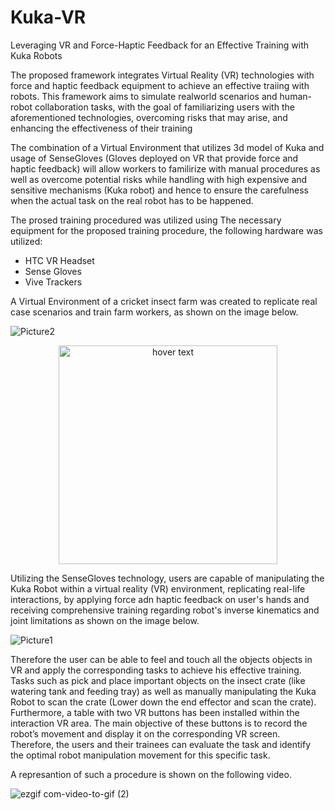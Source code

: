 # Kuka-VR
Leveraging VR and Force-Haptic Feedback for an Effective Training with Kuka Robots

The proposed framework integrates Virtual Reality (VR) technologies with force and haptic feedback equipment to achieve an effective traiing with robots. This framework aims to simulate realworld scenarios and human-robot collaboration tasks, with the goal of familiarizing users with the aforementioned technologies, overcoming risks that may arise, and enhancing the effectiveness of their training

The combination of a Virtual Environment that utilizes 3d model of Kuka and usage of SenseGloves (Gloves deployed on VR that provide force and haptic feedback) will allow workers to familirize with manual procedures as well as overcome potential risks while handling with high expensive and sensitive mechanisms (Kuka robot) and hence to ensure the carefulness when the actual task on the real robot has to be happened.

The prosed training procedured was utilized using  The necessary equipment for the proposed training procedure, the following hardware was utilized:
- HTC VR Headset
- Sense Gloves
- Vive Trackers

A Virtual Environment of a cricket insect farm was created to replicate real case scenarios and train farm workers, as shown on the image below.

![Picture2](https://github.com/pkatranitsiotis/Kuka-VR/assets/101392986/7135b1d9-429a-4b77-80ee-35c3649ba5ab)

<p align="center">
  <img src="[your_relative_path_here](https://github.com/pkatranitsiotis/Kuka-VR/assets/101392986/7135b1d9-429a-4b77-80ee-35c3649ba5ab)" width="350" title="hover text">
</p>

Utilizing the SenseGloves technology, users are capable of manipulating the Kuka Robot within a virtual reality (VR) environment, replicating real-life interactions, by applying force adn haptic feedback on user's hands and receiving comprehensive training regarding robot's inverse kinematics and joint limitations as shown on the image below.

![Picture1](https://github.com/pkatranitsiotis/Kuka-VR/assets/101392986/b86ec2e8-5818-4832-be22-9c0480cf6b1d)

Therefore the user can be able to feel and touch all the objects objects in VR and apply the corresponding tasks to achieve his effective training. Tasks such as pick and place important objects on the insect crate (like watering tank and feeding tray) as well as manually manipulating the Kuka Robot to scan the crate (Lower down the end effector and scan the crate). Furthermore, a table with two VR buttons has been installed within the interaction VR area. The main objective of these buttons is to record the robot’s movement and display it on the corresponding VR screen. Therefore, the users and their trainees can evaluate the task and identify the optimal robot manipulation movement for this specific task.

A represantion of such a procedure is shown on the following video.

![ezgif com-video-to-gif (2)](https://github.com/pkatranitsiotis/Kuka-VR/assets/101392986/494955b2-7bc2-4869-bfd4-109947ab8466)



